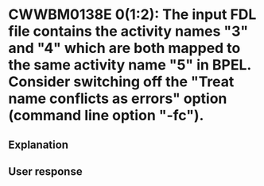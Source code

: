 # CWWBM0138E 0(1:2): The input FDL file contains the activity names "3" and "4" which are both mapped to the same activity name "5" in BPEL. Consider switching off the "Treat name conflicts as errors" option (command line option "-fc").

## Explanation

## User response